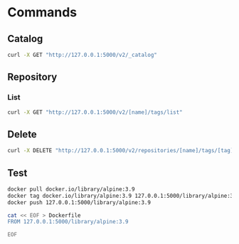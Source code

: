 # Commands

## Catalog

```sh
curl -X GET "http://127.0.0.1:5000/v2/_catalog"
```

## Repository

### List

```sh
curl -X GET "http://127.0.0.1:5000/v2/[name]/tags/list"
```

## Delete

```sh
curl -X DELETE "http://127.0.0.1:5000/v2/repositories/[name]/tags/[tag]"
```

## Test

```sh
docker pull docker.io/library/alpine:3.9
docker tag docker.io/library/alpine:3.9 127.0.0.1:5000/library/alpine:3.9
docker push 127.0.0.1:5000/library/alpine:3.9
```

```sh
cat << EOF > Dockerfile
FROM 127.0.0.1:5000/library/alpine:3.9

EOF
```
